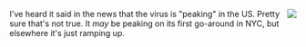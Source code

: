 <img src="http://scripting.com/images/2020/04/09/santaCoke.png" border="0" align="right">I've heard it said in the news that the virus is "peaking" in the US. Pretty sure that's not true. It <i>may</i> be peaking on its first go-around in NYC, but elsewhere it's just ramping up. 
